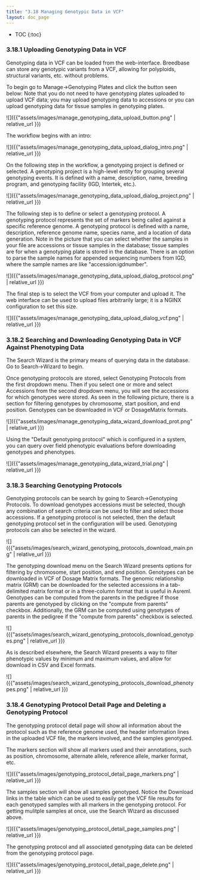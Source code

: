 ```yaml
---
title: "3.18 Managing Genotypic Data in VCF"
layout: doc_page
---
```


<!-- TOC-START -->
* TOC
{:toc}
<!-- TOC-END -->

### 3.18.1 Uploading Genotyping Data in VCF

Genotyping data in VCF can be loaded from the web-interface. Breedbase can store any genotypic variants from a VCF, allowing for polyploids, structural variants, etc. without problems.

To begin go to Manage->Genotyping Plates and click the button seen below:
Note that you do not need to have genotyping plates uploaded to upload VCF data; you may upload genotyping data to accessions or you can upload genotyping data for tissue samples in genotyping plates.

![]({{"assets/images/manage_genotyping_data_upload_button.png" | relative_url }})

The workflow begins with an intro:

![]({{"assets/images/manage_genotyping_data_upload_dialog_intro.png" | relative_url }})

On the following step in the workflow, a genotyping project is defined or selected. A genotyping project is a high-level entity for grouping several genotyping events. It is defined with a name, description, name, breeding program, and genotyping facility (IGD, Intertek, etc.).

![]({{"assets/images/manage_genotyping_data_upload_dialog_project.png" | relative_url }})

The following step is to define or select a genotyping protocol. A genotyping protocol represents the set of markers being called against a specific reference genome. A genotyping protocol is defined with a name, description, reference genome name, species name, and a location of data generation. Note in the picture that you can select whether the samples in your file are accessions or tissue samples in the database; tissue samples are for when a genotyping plate is stored in the database. There is an option to parse the sample names for appended sequencing numbers from IGD, where the sample names are like "accession:igdnumber".

![]({{"assets/images/manage_genotyping_data_upload_dialog_protocol.png" | relative_url }})

The final step is to select the VCF from your computer and upload it. The web interface can be used to upload files arbitrarily large; it is a NGINX configuration to set this size.

![]({{"assets/images/manage_genotyping_data_upload_dialog_vcf.png" | relative_url }})

### 3.18.2 Searching and Downloading Genotyping Data in VCF Against Phenotyping Data

The Search Wizard is the primary means of querying data in the database. Go to Search->Wizard to begin.

Once genotyping protocols are stored, select Genotyping Protocols from the first dropdown menu. Then if you select one or more and select Accessions from the second dropdown menu, you will see the accessions for which genotypes were stored. As seen in the following picture, there is a section for filtering genotypes by chromosome, start position, and end position. Genotypes can be downloaded in VCF or DosageMatrix formats.

![]({{"assets/images/manage_genotyping_data_wizard_download_prot.png" | relative_url }})

Using the "Default genotyping protocol" which is configured in a system, you can query over field phenotypic evaluations before downloading genotypes and phenotypes.

![]({{"assets/images/manage_genotyping_data_wizard_trial.png" | relative_url }})

### 3.18.3 Searching Genotyping Protocols

Genotyping protocols can be search by going to Search->Genotyping Protocols. To download genotypes accessions must be selected, though any combination of search criteria can be used to filter and select those accessions. If a genotyping protocol is not selected, then the default genotyping protocol set in the configuration will be used. Genotyping protocols can also be selected in the wizard.

![]({{"assets/images/search_wizard_genotyping_protocols_download_main.png" | relative_url }})

The genotyping download menu on the Search Wizard presents options for filtering by chromosome, start position, and end position. Genotypes can be downloaded in VCF of Dosage Matrix formats. The genomic relationship matrix (GRM) can be downloaded for the selected accessions in a tab-delimited matrix format or in a three-column format that is useful in Asreml. Genotypes can be computed from the parents in the pedigree if those parents are genotyped by clicking on the "compute from parents" checkbox. Additionally, the GRM can be computed using genotypes of parents in the pedigree if the "compute from parents" checkbox is selected.

![]({{"assets/images/search_wizard_genotyping_protocols_download_genotypes.png" | relative_url }})

As is described elsewhere, the Search Wizard presents a way to filter phenotypic values by minimum and maximum values, and allow for download in CSV and Excel formats.

![]({{"assets/images/search_wizard_genotyping_protocols_download_phenotypes.png" | relative_url }})


### 3.18.4 Genotyping Protocol Detail Page and Deleting a Genotyping Protocol

The genotyping protocol detail page will show all information about the protocol such as the reference genome used, the header information lines in the uploaded VCF file, the markers involved, and the samples genotyped.

The markers section will show all markers used and their annotations, such as position, chromosome, alternate allele, reference allele, marker format, etc.

![]({{"assets/images/genotyping_protocol_detail_page_markers.png" | relative_url }})

The samples section will show all samples genotyped. Notice the Download links in the table which can be used to easily get the VCF file results for each genotyped samples with all markers in the genotyping protocol. For getting mulitple samples at once, use the Search Wizard as discussed above.

![]({{"assets/images/genotyping_protocol_detail_page_samples.png" | relative_url }})

The genotyping protocol and all associated genotyping data can be deleted from the genotyping protocol page.

![]({{"assets/images/genotyping_protocol_detail_page_delete.png" | relative_url }})
